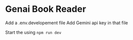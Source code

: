 # Genai Book Reader

Add a .env.developement file
Add Gemini api key in that file

Start the using `npm run dev`
